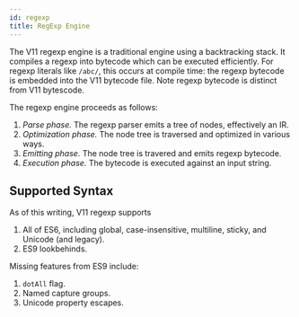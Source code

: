 ```yaml
---
id: regexp
title: RegExp Engine
---
```


The V11 regexp engine is a traditional engine using a backtracking stack. It compiles a regexp into bytecode which can be executed efficiently. For regexp literals like `/abc/`, this occurs at compile time: the regexp bytecode is embedded into the V11 bytecode file. Note regexp bytecode is distinct from V11 bytescode.

The regexp engine proceeds as follows:

1. *Parse phase.* The regexp parser emits a tree of nodes, effectively an IR.
2. *Optimization phase.* The node tree is traversed and optimized in various ways.
3. *Emitting phase.* The node tree is travered and emits regexp bytecode.
4. *Execution phase.* The bytecode is executed against an input string.

## Supported Syntax

As of this writing, V11 regexp supports

1. All of ES6, including global, case-insensitive, multiline, sticky, and Unicode (and legacy).
2. ES9 lookbehinds.

Missing features from ES9 include:

1. `dotAll` flag.
2. Named capture groups.
3. Unicode property escapes.
